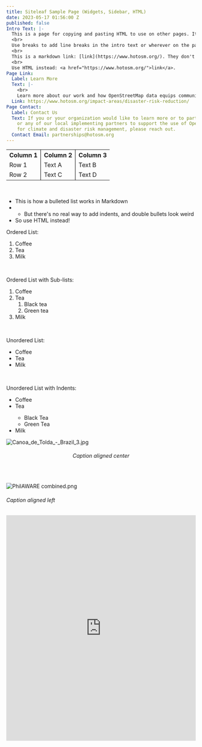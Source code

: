 ```yaml
---
title: Siteleaf Sample Page (Widgets, Sidebar, HTML)
date: 2023-05-17 01:56:00 Z
published: false
Intro Text: |-
  This is a page for copying and pasting HTML to use on other pages. It should not be published.
  <br>
  Use breaks to add line breaks in the intro text or wherever on the page you need to add extra space.
  <br>
  This is a markdown link: [link](https://www.hotosm.org/). They don't work in intro text.
  <br>
  Use HTML instead: <a href="https://www.hotosm.org/">link</a>.
Page Link:
  Label: Learn More
  Text: |-
    <br>
    Learn more about our work and how OpenStreetMap data equips communities and policy-makers to better address climate and disaster risk.
  Link: https://www.hotosm.org/impact-areas/disaster-risk-reduction/
Page Contact:
  Label: Contact Us
  Text: If you or your organization would like to learn more or to partner with us
    or any of our local implementing partners to support the use of OpenStreetMap
    for climate and disaster risk management, please reach out.
  Contact Email: partnerships@hotosm.org
---
```


<table style="border-bottom: none">
<tr>
<th style="border-bottom-width: 2px"><span style="font-weight: bold">Column 1</span></th>
<th style="border-left: 1px solid black; border-bottom-width: 2px"><span style="font-weight: bold">Column 2</span></th>
<th style="border-left: 1px solid black; border-bottom-width: 2px"><span style="font-weight: bold">Column 3</span></th>
</tr>
<tr>
<td>Row 1</td>
<td style="border-left: 1px solid black">Text A</td>
<td style="border-left: 1px solid black">Text B</td>
</tr>
<tr>
<td>Row 2</td>
<td style="border-left: 1px solid black">Text C</td>
<td style="border-left: 1px solid black">Text D</td>
</tr>
</table>
<br>

* This is how a bulleted list works in Markdown
* * But there's no real way to add indents, and double bullets look weird
* So use HTML instead!

Ordered List:
<ol>
  <li>Coffee</li>
  <li>Tea</li>
  <li>Milk</li>
</ol>
<br>

Ordered List with Sub-lists:
<ol>
  <li>Coffee</li>
  <li>Tea
    <ol>
      <li>Black tea</li>
      <li>Green tea</li>
    </ol>
  </li>
  <li>Milk</li>
</ol>
<br>

Unordered List:
<ul>
  <li>Coffee</li>
  <li>Tea</li>
  <li>Milk</li>
</ul>
<br>

Unordered List with Indents:
<ul>
  <li>Coffee</li>
  <li>Tea</li>
<ul>
  <li>Black Tea</li>
  <li>Green Tea</li>
</ul>
  <li>Milk</li>
</ul>

![Canoa_de_Tolda_-_Brazil_3.jpg](https://cdn.hotosm.org/website/Canoa_de_Tolda_-_Brazil_3.jpg)
<figcaption align = "center"><h6>Caption aligned center</h6></figcaption>
<br>

![PhilAWARE combined.png](https://cdn.hotosm.org/website/PhilAWARE+combined.png)
<figcaption align = "left"><h6>Caption aligned left</h6></figcaption>

<iframe src="https://uploads.knightlab.com/storymapjs/e120c697c1124821d49174a85168e18d/equipo-alfa-del-hub-de-mapeo-abierto-de-america-latina/index.html" frameborder="0" width="100%" height="600"></iframe>